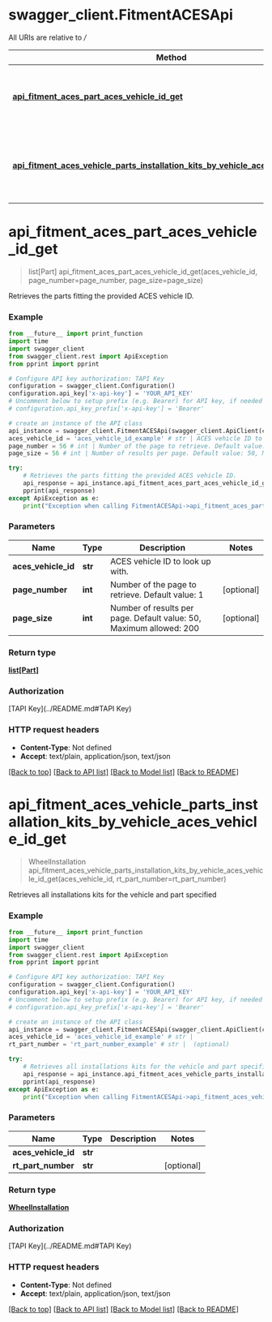 # swagger_client.FitmentACESApi

All URIs are relative to */*

Method | HTTP request | Description
------------- | ------------- | -------------
[**api_fitment_aces_part_aces_vehicle_id_get**](FitmentACESApi.md#api_fitment_aces_part_aces_vehicle_id_get) | **GET** /api/FitmentACES/Part/{AcesVehicleID} | Retrieves the parts fitting the provided ACES vehicle ID.
[**api_fitment_aces_vehicle_parts_installation_kits_by_vehicle_aces_vehicle_id_get**](FitmentACESApi.md#api_fitment_aces_vehicle_parts_installation_kits_by_vehicle_aces_vehicle_id_get) | **GET** /api/FitmentACES/VehicleParts/InstallationKitsByVehicle/{AcesVehicleID} | Retrieves all installations kits for the vehicle and part specified

# **api_fitment_aces_part_aces_vehicle_id_get**
> list[Part] api_fitment_aces_part_aces_vehicle_id_get(aces_vehicle_id, page_number=page_number, page_size=page_size)

Retrieves the parts fitting the provided ACES vehicle ID.

### Example
```python
from __future__ import print_function
import time
import swagger_client
from swagger_client.rest import ApiException
from pprint import pprint

# Configure API key authorization: TAPI Key
configuration = swagger_client.Configuration()
configuration.api_key['x-api-key'] = 'YOUR_API_KEY'
# Uncomment below to setup prefix (e.g. Bearer) for API key, if needed
# configuration.api_key_prefix['x-api-key'] = 'Bearer'

# create an instance of the API class
api_instance = swagger_client.FitmentACESApi(swagger_client.ApiClient(configuration))
aces_vehicle_id = 'aces_vehicle_id_example' # str | ACES vehicle ID to look up with.
page_number = 56 # int | Number of the page to retrieve. Default value: 1 (optional)
page_size = 56 # int | Number of results per page. Default value: 50, Maximum allowed: 200 (optional)

try:
    # Retrieves the parts fitting the provided ACES vehicle ID.
    api_response = api_instance.api_fitment_aces_part_aces_vehicle_id_get(aces_vehicle_id, page_number=page_number, page_size=page_size)
    pprint(api_response)
except ApiException as e:
    print("Exception when calling FitmentACESApi->api_fitment_aces_part_aces_vehicle_id_get: %s\n" % e)
```

### Parameters

Name | Type | Description  | Notes
------------- | ------------- | ------------- | -------------
 **aces_vehicle_id** | **str**| ACES vehicle ID to look up with. | 
 **page_number** | **int**| Number of the page to retrieve. Default value: 1 | [optional] 
 **page_size** | **int**| Number of results per page. Default value: 50, Maximum allowed: 200 | [optional] 

### Return type

[**list[Part]**](Part.md)

### Authorization

[TAPI Key](../README.md#TAPI Key)

### HTTP request headers

 - **Content-Type**: Not defined
 - **Accept**: text/plain, application/json, text/json

[[Back to top]](#) [[Back to API list]](../README.md#documentation-for-api-endpoints) [[Back to Model list]](../README.md#documentation-for-models) [[Back to README]](../README.md)

# **api_fitment_aces_vehicle_parts_installation_kits_by_vehicle_aces_vehicle_id_get**
> WheelInstallation api_fitment_aces_vehicle_parts_installation_kits_by_vehicle_aces_vehicle_id_get(aces_vehicle_id, rt_part_number=rt_part_number)

Retrieves all installations kits for the vehicle and part specified

### Example
```python
from __future__ import print_function
import time
import swagger_client
from swagger_client.rest import ApiException
from pprint import pprint

# Configure API key authorization: TAPI Key
configuration = swagger_client.Configuration()
configuration.api_key['x-api-key'] = 'YOUR_API_KEY'
# Uncomment below to setup prefix (e.g. Bearer) for API key, if needed
# configuration.api_key_prefix['x-api-key'] = 'Bearer'

# create an instance of the API class
api_instance = swagger_client.FitmentACESApi(swagger_client.ApiClient(configuration))
aces_vehicle_id = 'aces_vehicle_id_example' # str | 
rt_part_number = 'rt_part_number_example' # str |  (optional)

try:
    # Retrieves all installations kits for the vehicle and part specified
    api_response = api_instance.api_fitment_aces_vehicle_parts_installation_kits_by_vehicle_aces_vehicle_id_get(aces_vehicle_id, rt_part_number=rt_part_number)
    pprint(api_response)
except ApiException as e:
    print("Exception when calling FitmentACESApi->api_fitment_aces_vehicle_parts_installation_kits_by_vehicle_aces_vehicle_id_get: %s\n" % e)
```

### Parameters

Name | Type | Description  | Notes
------------- | ------------- | ------------- | -------------
 **aces_vehicle_id** | **str**|  | 
 **rt_part_number** | **str**|  | [optional] 

### Return type

[**WheelInstallation**](WheelInstallation.md)

### Authorization

[TAPI Key](../README.md#TAPI Key)

### HTTP request headers

 - **Content-Type**: Not defined
 - **Accept**: text/plain, application/json, text/json

[[Back to top]](#) [[Back to API list]](../README.md#documentation-for-api-endpoints) [[Back to Model list]](../README.md#documentation-for-models) [[Back to README]](../README.md)

